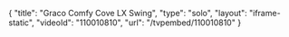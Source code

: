{
    "title": "Graco Comfy Cove LX Swing",
    "type": "solo",
    "layout": "iframe-static",
    "videoId": "110010810",
    "url": "\/tvpembed\/110010810"
}